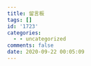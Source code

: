 ```yaml
---
title: 留言板
tags: []
id: '1723'
categories:
  - - uncategorized
comments: false
date: 2020-09-22 00:05:09
---
```

